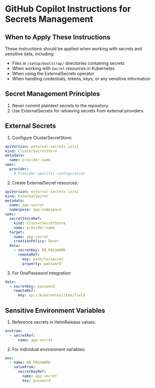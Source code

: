 # GitHub Copilot Instructions for Secrets Management

## When to Apply These Instructions

These instructions should be applied when working with secrets and sensitive data, including:
- Files in `/setup/bootstrap/` directories containing secrets
- When working with `Secret` resources in Kubernetes
- When using the ExternalSecrets operator
- When handling credentials, tokens, keys, or any sensitive information

## Secret Management Principles

1. Never commit plaintext secrets to the repository.
2. Use ExternalSecrets for retrieving secrets from external providers.

## External Secrets

1. Configure ClusterSecretStore:
  ```yaml
  apiVersion: external-secrets.io/v1
  kind: ClusterSecretStore
  metadata:
    name: provider-name
  spec:
    provider:
      # Provider-specific configuration
  ```

2. Create ExternalSecret resources:
  ```yaml
  apiVersion: external-secrets.io/v1
  kind: ExternalSecret
  metadata:
    name: app-secret
    namespace: app-namespace
  spec:
    secretStoreRef:
      kind: ClusterSecretStore
      name: provider-name
    target:
      name: app-secret
      creationPolicy: Owner
    data:
      - secretKey: DB_PASSWORD
        remoteRef:
          key: path/to/secret
          property: password
  ```

3. For OnePassword integration:
  ```yaml
  data:
    - secretKey: password
      remoteRef:
        key: op://kubernetes/item/field
  ```

## Sensitive Environment Variables

1. Reference secrets in HelmRelease values:
  ```yaml
  envFrom:
    - secretRef:
        name: app-secret
  ```

2. For individual environment variables:
  ```yaml
  env:
    - name: DB_PASSWORD
      valueFrom:
        secretKeyRef:
          name: app-secret
          key: password
  ```
